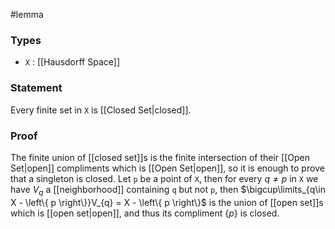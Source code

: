 #lemma
### Types
- `X` : [[Hausdorff Space]] 
### Statement
Every finite set in `X` is [[Closed Set|closed]].
### Proof
The finite union of [[closed set]]s is the finite intersection of their [[Open Set|open]] compliments which is [[Open Set|open]], so it is enough to prove that a singleton is closed. Let `p` be a point of `X`, then for every $q \ne p$ in `X` we have $V_{q}$ a [[neighborhood]] containing `q` but not `p`, then $\bigcup\limits_{q\in X - \left\{ p \right\}}V_{q} = X - \left\{ p \right\}$ is the union of [[open set]]s which is [[open set|open]], and thus its compliment $\left\{ p \right\}$ is closed.